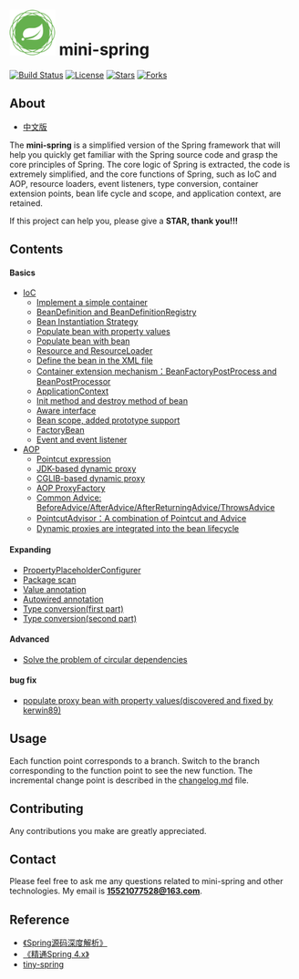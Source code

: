 # <img src="assets/spring-framework.png" width="80" height="80"> mini-spring
[![Build Status](https://img.shields.io/badge/build-passing-brightgreen)](https://github.com/DerekYRC/mini-spring)
[![License](https://img.shields.io/badge/license-Apache%202-4EB1BA.svg)](https://www.apache.org/licenses/LICENSE-2.0.html)
[![Stars](https://img.shields.io/github/stars/DerekYRC/mini-spring)](https://img.shields.io/github/stars/DerekYRC/mini-spring)
[![Forks](https://img.shields.io/github/forks/DerekYRC/mini-spring)](https://img.shields.io/github/forks/DerekYRC/mini-spring)

## About
* [中文版](./README_CN.md)

The **mini-spring** is a simplified version of the Spring framework that will help you quickly get familiar with the Spring source code and grasp the core principles of Spring. The core logic of Spring is extracted, the code is extremely simplified, and the core functions of Spring, such as IoC and AOP, resource loaders, event listeners, type conversion, container extension points, bean life cycle and scope, and application context, are retained.

If this project can help you, please give a **STAR, thank you!!!**

## Contents
#### Basics
* [IoC](#Ioc)
    * [Implement a simple container](#实现一个简单的容器)
    * [BeanDefinition and BeanDefinitionRegistry](#BeanDefinition和BeanDefinitionRegistry)
    * [Bean Instantiation Strategy](#Bean实例化策略InstantiationStrategy)
    * [Populate bean with property values](#为bean填充属性)
    * [Populate bean with bean](#为bean注入bean)
    * [Resource and ResourceLoader](#资源和资源加载器)
    * [Define the bean in the XML file](#在xml文件中定义bean)
    * [Container extension mechanism：BeanFactoryPostProcess and BeanPostProcessor](#容器扩展机制BeanFactoryPostProcess和BeanPostProcessor)
    * [ApplicationContext](#应用上下文ApplicationContext)
    * [Init method and destroy method of bean](#bean的初始化和销毁方法)
    * [Aware interface](#Aware接口)
    * [Bean scope, added prototype support](#bean作用域，增加prototype的支持)
    * [FactoryBean](#FactoryBean)
    * [Event and event listener](#容器事件和事件监听器)
* [AOP](#AOP)
    * [Pointcut expression](#切点表达式)
    * [JDK-based dynamic proxy](#基于JDK的动态代理)
    * [CGLIB-based dynamic proxy](#基于CGLIB的动态代理)
    * [AOP ProxyFactory](#AOP代理工厂ProxyFactory)
    * [Common Advice: BeforeAdvice/AfterAdvice/AfterReturningAdvice/ThrowsAdvice](#几种常用的Advice)
    * [PointcutAdvisor：A combination of Pointcut and Advice](#PointcutAdvisor：Pointcut和Advice的组合)
    * [Dynamic proxies are integrated into the bean lifecycle](#动态代理融入bean生命周期)
    

#### Expanding 
* [PropertyPlaceholderConfigurer](#PropertyPlaceholderConfigurer)
* [Package scan](#包扫描)
* [Value annotation](#Value)
* [Autowired annotation](#Autowired)
* [Type conversion(first part)](#类型转换一)
* [Type conversion(second part)](#类型转换二)

#### Advanced
* [Solve the problem of circular dependencies](#解决循环依赖问题)

#### bug fix
* [populate proxy bean with property values(discovered and fixed by kerwin89)](#没有为代理bean设置属性)

## Usage
Each function point corresponds to a branch. Switch to the branch corresponding to the function point to see the new function. The incremental change point is described in the [changelog.md](https://github.com/DerekYRC/mini-spring/blob/main/changelog.md) file.

## Contributing
Any contributions you make are greatly appreciated.

## Contact
Please feel free to ask me any questions related to mini-spring and other technologies. My email is **15521077528@163.com**. 

## Reference
- [《Spring源码深度解析》](https://book.douban.com/subject/25866350/)
- [《精通Spring 4.x》](https://book.douban.com/subject/26952826/)
- [tiny-spring](https://github.com/code4craft/tiny-spring)
